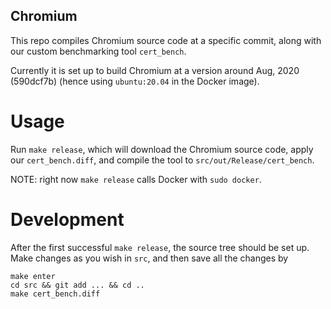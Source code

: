 Chromium
---

This repo compiles Chromium source code at a specific commit, along with
our custom benchmarking tool `cert_bench`.

Currently it is set up to build Chromium at a version around Aug, 2020 (590dcf7b)
(hence using `ubuntu:20.04` in the Docker image).

# Usage

Run `make release`, which will download the Chromium source code, apply our `cert_bench.diff`,
and compile the tool to `src/out/Release/cert_bench`.

NOTE: right now `make release` calls Docker with `sudo docker`.

# Development

After the first successful `make release`, the source tree should be set up.
Make changes as you wish in `src`, and then save all the changes by
```
make enter
cd src && git add ... && cd ..
make cert_bench.diff
```
